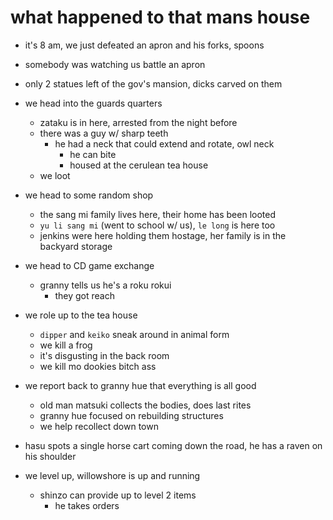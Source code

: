 # what happened to that mans house
- it's 8 am, we just defeated an apron and his forks, spoons
- somebody was watching us battle an apron

- only 2 statues left of the gov's mansion, dicks carved on them

- we head into the guards quarters
    - zataku is in here, arrested from the night before
    -  there was a guy w/ sharp teeth
        - he had a neck that could extend and rotate, owl neck
            - he can bite
            - housed at the cerulean tea house
    - we loot

- we head to some random shop
    - the sang mi family lives here, their home has been looted
    - `yu li sang mi` (went to school w/ us), `le long` is here too
    - jenkins were here holding them hostage, her family is in the backyard storage


- we head to CD game exchange
    - granny tells us he's a roku rokui
        - they got reach

- we role up to the tea house
    - `dipper` and `keiko` sneak around in animal form
    - we kill a frog
    - it's disgusting in the back room
    - we kill mo dookies bitch ass

- we report back to granny hue that everything is all good
    - old man matsuki collects the bodies, does last rites
    - granny hue focused on rebuilding structures
    - we help recollect down town

- hasu spots a single horse cart coming down the road, he has a raven on his shoulder

- we level up, willowshore is up and running
    - shinzo can provide up to level 2 items
        - he takes orders
